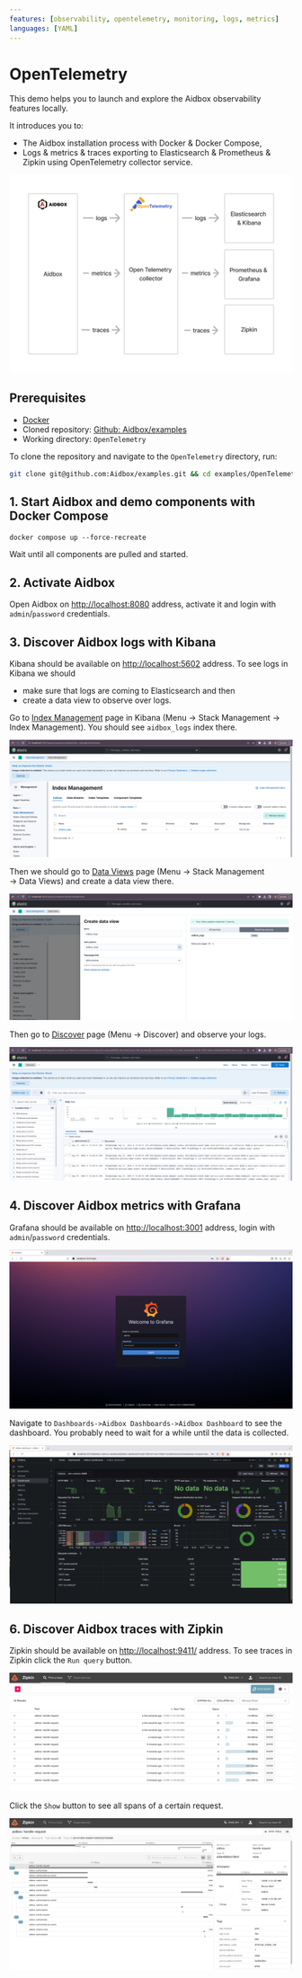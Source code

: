 ```yaml
---
features: [observability, opentelemetry, monitoring, logs, metrics]
languages: [YAML]
---
```

# OpenTelemetry

This demo helps you to launch and explore the Aidbox observability features locally.

It introduces you to:

- The Aidbox installation process with Docker & Docker Compose,
- Logs & metrics & traces exporting to Elasticsearch & Prometheus & Zipkin using OpenTelemetry collector service.

![Aidbox OpenTelemetry](./resources/otel-aidbox.png)

## Prerequisites

* [Docker](https://www.docker.com/)
* Cloned repository: [Github: Aidbox/examples](https://github.com/Aidbox/examples/tree/main)
* Working directory: `OpenTelemetry`

To clone the repository and navigate to the `OpenTelemetry` directory, run:

```sh
git clone git@github.com:Aidbox/examples.git && cd examples/OpenTelemetry
```

## 1. Start Aidbox and demo components with Docker Compose

```shell
docker compose up --force-recreate
```

Wait until all components are pulled and started. 

## 2. Activate Aidbox

Open Aidbox on [http://localhost:8080](http://localhost:8080) address, activate it and login with `admin`/`password` credentials.

## 3. Discover Aidbox logs with Kibana

Kibana should be available on [http://localhost:5602](http://localhost:5602) address. To see logs in Kibana we should

* make sure that logs are coming to Elasticsearch and then
* create a data view to observe over logs.

Go to [Index Management](http://localhost:5602/app/management/data/index_management/indices) page in Kibana (Menu → Stack Management → Index Management). You should see `aidbox_logs` index there.

![Index Management](./resources/index-management.png)

Then we should go to [Data Views](http://localhost:5602/app/management/kibana/dataViews) page (Menu → Stack Management → Data Views) and create a data view there.

![Data Views](./resources/data-views.png)

Then go to [Discover](http://localhost:5602/app/discover) page (Menu → Discover) and observe your logs.

![Discover](./resources/discover.png)

## 4. Discover Aidbox metrics with Grafana

Grafana should be available on [http://localhost:3001](http://localhost:3001) address, login with `admin`/`password` credentials.

![Prometheus](./resources/grafana-login.png)

Navigate to `Dashboards->Aidbox Dashboards->Aidbox Dashboard` to see the dashboard.
You probably need to wait for a while until the data is collected.

![Grafana](./resources/grafana-dashboard.png)

## 6. Discover Aidbox traces with Zipkin

Zipkin should be available on [http://localhost:9411/](http://localhost:9411/zipkin/) address. To see traces in Zipkin click the `Run query` button.

![Zipkin](./resources/zipkin.png)

Click the `Show` button to see all spans of a certain request.

![Zipkin Spans](./resources/zipkin-spans.png)



